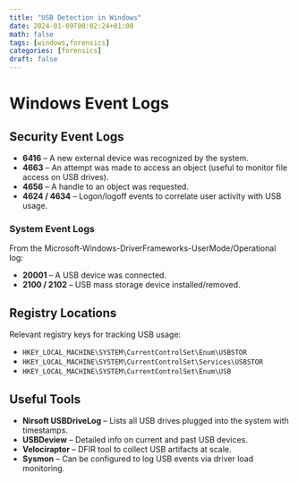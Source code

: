 ```yaml
---
title: "USB Detection in Windows"
date: 2024-01-09T00:02:24+01:00
math: false
tags: [windows,forensics]
categories: [forensics]
draft: false
---
```


# Windows Event Logs

## Security Event Logs

* **6416** – A new external device was recognized by the system.
* **4663** – An attempt was made to access an object (useful to monitor file access on USB drives).
* **4656** – A handle to an object was requested.
* **4624 / 4634** – Logon/logoff events to correlate user activity with USB usage.

### System Event Logs

From the Microsoft-Windows-DriverFrameworks-UserMode/Operational log:

* **20001** – A USB device was connected.
* **2100 / 2102** – USB mass storage device installed/removed.

## Registry Locations

Relevant registry keys for tracking USB usage:

* `HKEY_LOCAL_MACHINE\SYSTEM\CurrentControlSet\Enum\USBSTOR`
* `HKEY_LOCAL_MACHINE\SYSTEM\CurrentControlSet\Services\USBSTOR`
* `HKEY_LOCAL_MACHINE\SYSTEM\CurrentControlSet\Enum\USB`


## Useful Tools

* **Nirsoft USBDriveLog** – Lists all USB drives plugged into the system with timestamps.
* **USBDeview** – Detailed info on current and past USB devices.
* **Velociraptor** – DFIR tool to collect USB artifacts at scale.
* **Sysmon** – Can be configured to log USB events via driver load monitoring.
